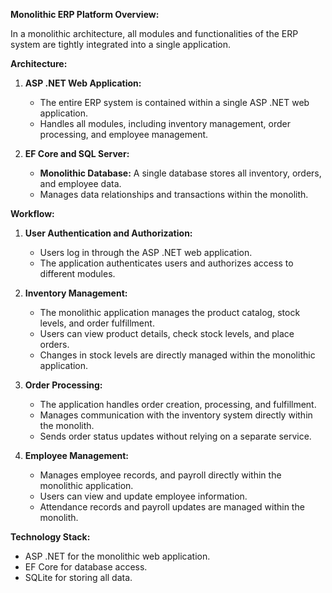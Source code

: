 **Monolithic ERP Platform Overview:**

In a monolithic architecture, all modules and functionalities of the ERP system are tightly integrated into a single application.

**Architecture:**

1. **ASP .NET Web Application:**
   - The entire ERP system is contained within a single ASP .NET web application.
   - Handles all modules, including inventory management, order processing, and employee management.

2. **EF Core and SQL Server:**
   - **Monolithic Database:** A single database stores all inventory, orders, and employee data.
   - Manages data relationships and transactions within the monolith.

**Workflow:**

1. **User Authentication and Authorization:**
   - Users log in through the ASP .NET web application.
   - The application authenticates users and authorizes access to different modules.

2. **Inventory Management:**
   - The monolithic application manages the product catalog, stock levels, and order fulfillment.
   - Users can view product details, check stock levels, and place orders.
   - Changes in stock levels are directly managed within the monolithic application.

3. **Order Processing:**
   - The application handles order creation, processing, and fulfillment.
   - Manages communication with the inventory system directly within the monolith.
   - Sends order status updates without relying on a separate service.

4. **Employee Management:**
   - Manages employee records, and payroll directly within the monolithic application.
   - Users can view and update employee information.
   - Attendance records and payroll updates are managed within the monolith.

**Technology Stack:**
- ASP .NET for the monolithic web application.
- EF Core for database access.
- SQLite for storing all data.
